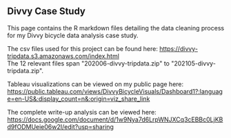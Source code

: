 ## Divvy Case Study
This page contains the R markdown files detailing the data cleaning process for my Divvy bicycle data analysis case study.  

The csv files used for this project can be found here: https://divvy-tripdata.s3.amazonaws.com/index.html  
The 12 relevant files span "202006-divvy-tripdata.zip" to "202105-divvy-tripdata.zip".

Tableau visualizations can be viewed on my public page here: https://public.tableau.com/views/DivvyBicycleVisuals/Dashboard1?:language=en-US&:display_count=n&:origin=viz_share_link  

The complete write-up analysis can be viewed here: https://docs.google.com/document/d/1w9Nya7d6LrpWNJXCq3cEBBc0LjKBd9fODMUeie06w2I/edit?usp=sharing   
